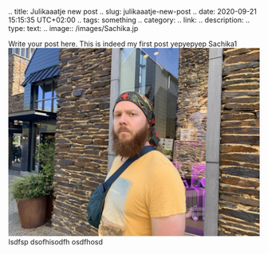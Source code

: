 .. title: Julikaaatje new post
.. slug: julikaaatje-new-post
.. date: 2020-09-21 15:15:35 UTC+02:00
.. tags: something
.. category: 
.. link: 
.. description: 
.. type: text:
.. image:: /images/Sachika.jp

Write your post here. This is indeed my first post yepyepyep Sachika1
![Sachika.jpg](/images/Sachika.jpg)
lsdfsp 
dsofhisodfh
osdfhosd
